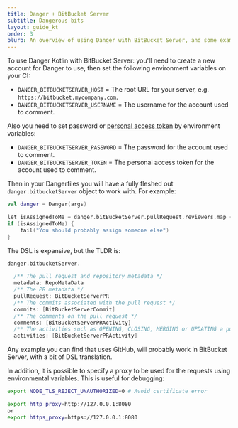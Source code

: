 ```yaml
---
title: Danger + BitBucket Server
subtitle: Dangerous bits
layout: guide_kt
order: 3
blurb: An overview of using Danger with BitBucket Server, and some examples
---
```


To use Danger Kotlin with BitBucket Server: you'll need to create a new account for Danger to use, then set the following
environment variables on your CI:

- `DANGER_BITBUCKETSERVER_HOST` = The root URL for your server, e.g. `https://bitbucket.mycompany.com`.
- `DANGER_BITBUCKETSERVER_USERNAME` = The username for the account used to comment.

Also you need to set password or
[personal access token](https://confluence.atlassian.com/bitbucketserver/personal-access-tokens-939515499.html) by
environment variables:

- `DANGER_BITBUCKETSERVER_PASSWORD` = The password for the account used to comment.
- `DANGER_BITBUCKETSERVER_TOKEN` = The personal access token for the account used to comment.

Then in your Dangerfiles you will have a fully fleshed out `danger.bitbucketServer` object to work with. For example:

```kotlin
val danger = Danger(args)

let isAssignedToMe = danger.bitBucketServer.pullRequest.reviewers.map { it.user.name }.contains("orta")
if (isAssignedToMe) {
    fail("You should probably assign someone else")
}
```

The DSL is expansive, but the TLDR is:

```kotlin
danger.bitbucketServer.

  /** The pull request and repository metadata */
  metadata: RepoMetaData
  /** The PR metadata */
  pullRequest: BitBucketServerPR
  /** The commits associated with the pull request */
  commits: [BitBucketServerCommit]
  /** The comments on the pull request */
  comments: [BitBucketServerPRActivity]
  /** The activities such as OPENING, CLOSING, MERGING or UPDATING a pull request */
  activities: [BitBucketServerPRActivity]
```

Any example you can find that uses GitHub, will probably work in BitBucket Server, with a bit of DSL
translation.

In addition, it is possible to specify a proxy to be used for the requests using environmental variables. This is useful
for debugging:

```bash
export NODE_TLS_REJECT_UNAUTHORIZED=0 # Avoid certificate error

export http_proxy=http://127.0.0.1:8080
or
export https_proxy=https://127.0.0.1:8080
```
